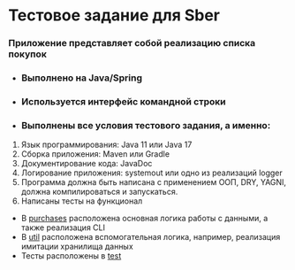 # Тестовое задание для Sber
### Приложение представляет собой реализацию списка покупок

- ### Выполнено на Java/Spring
- ### Используется интерфейс командной строки
- ### Выполнены все условия тестового задания, а именно:

1. Язык программирования: Java 11 или Java 17
2. Сборка приложения: Maven или Gradle
3. Документирование кода: JavaDoc
4. Логирование приложения: systemout или одно из реализаций logger
5. Программа должна быть написана с применением ООП, DRY, YAGNI, должна компилироваться и запускаться.
6. Написаны тесты на функционал

- В [purchases](src/main/java/com/test/purchase) расположена основная логика работы с данными, а также реализация CLI
- В [util](src/main/java/com/test/util) расположена вспомогательная логика, например, реализация имитации хранилища данных
- Тесты расположены в [test](src/test/java/com/test)

